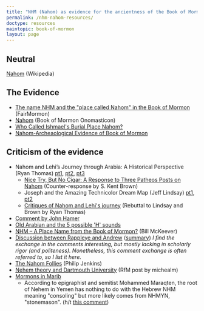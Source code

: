 ```yaml
---
title: "NHM (Nahom) as evidence for the ancientness of the Book of Mormon"
permalink: /nhm-nahom-resources/
doctype: resources
maintopic: book-of-mormon
layout: page
---
```


## Neutral

[Nahom](https://en.wikipedia.org/wiki/Nahom) (Wikipedia)

## The Evidence

* [The name NHM and the "place called Nahom" in the Book of Mormon](https://www.fairmormon.org/answers/Book_of_Mormon/Geography/Old_World/Nahom) (FairMormon)
* [Nahom](https://onoma.lib.byu.edu/index.php/NAHOM) (Book of Mormon Onomasticon)
* [Who Called Ishmael's Burial Place Nahom?](https://knowhy.bookofmormoncentral.org/knowhy/who-called-ishmaels-burial-place-nahom)
* [Nahom-Archeaological Evidence of Book of Mormon](https://mormonheretic.org/2009/01/28/nahom-archeaological-evidence-of-book-of-mormon/)

## Criticism of the evidence

* Nahom and Lehi’s Journey through Arabia: A Historical Perspective (Ryan Thomas) [pt1](https://www.patheos.com/blogs/faithpromotingrumor/2015/09/nahom-and-lehis-journey-through-arabia-a-historical-perspective/), [pt2](https://www.patheos.com/blogs/faithpromotingrumor/2015/10/nahom-and-lehis-journey-through-arabia-a-historical-perspective-part-2/), [pt3](https://www.patheos.com/blogs/faithpromotingrumor/2015/10/nahom-and-lehis-journey-through-arabia-a-historical-perspective-part-3/)
    * [Nice Try, But No Cigar: A Response to Three Patheos Posts on Nahom](https://www.mormoninterpreter.com/nice-try-but-no-cigar-a-response-to-three-patheos-posts-on-nahom-1-nephi-1634/) (Counter-response by S. Kent Brown)
    * Joseph and the Amazing Technicolor Dream Map (Jeff Lindsay) [pt1](https://www.mormoninterpreter.com/joseph-and-the-amazing-technicolor-dream-map-part-1-of-2/), [pt2](https://www.mormoninterpreter.com/joseph-and-the-amazing-technicolor-dream-map-part-2-of-2/)
    * [Critiques of Nahom and Lehi's journey](https://www.patheos.com/blogs/faithpromotingrumor/2016/05/critiques-of-nahom-and-lehis-journey/) (Rebuttal to Lindsay and Brown by Ryan Thomas)
* [Comment by John Hamer](https://mormonheretic.org/2009/01/28/nahom-archeaological-evidence-of-book-of-mormon/#comment-25763)
* [Old Arabian and the 5 possible 'H' sounds](https://www.reddit.com/r/exmormon/comments/gk2di7/joseph_smith_didnt_understand_how_language_works/)
* [NHM – A Place Name from the Book of Mormon?](http://www.mrm.org/nhm) (Bill McKeever)
* [Discussion between Rappleye and Andrew](http://www.studioetquoquefide.com/2017/06/responding-to-new-video-on-nahom-as.html) ([summary](https://www.reddit.com/r/exmormon/comments/6jd4fm/budding_apologists_create_book_of_mormon_nahom/)) *I find the exchange in the comments interesting, but mostly lacking in scholarly rigor (and politeness).  Nonetheless, this comment exchange is often referred to, so I list it here.*
* [The Nahom Follies](https://www.patheos.com/blogs/anxiousbench/2015/06/the-nahom-follies/) (Philip Jenkins)
* [Nehem theory and Dartmouth University](https://www.exmormon.org/phorum/read.php?2,51805) (RfM post by michealm)
* [Mormons in Marib](https://web.archive.org/web/20160821211503/http://tabsir.net/?p=2419)
    * According to epigraphist and semitist Mohammed Maraqten, the root of Nehem in Yemen has nothing to do with the Hebrew NHM meaning "consoling" but more likely comes from NHMYN, "stonemason". (h/t [this comment](https://www.reddit.com/user/bwv549/comments/11ywkzf/35_nahom_referenced_on_twitter_as_this_one_secret/jd9u5od/))

